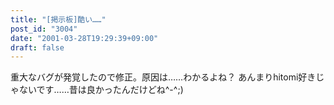 ```yaml
---
title: "[掲示板]酷い……"
post_id: "3004"
date: "2001-03-28T19:29:39+09:00"
draft: false
---
```



重大なバグが発覚したので修正。原因は……わかるよね？ あんまりhitomi好きじゃないです……昔は良かったんだけどね^-^;)
